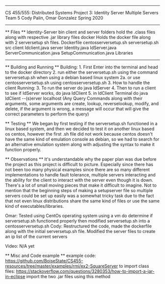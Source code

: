

**************************************************
CS 455/555: Distributed Systems
Project 3: Identity Server Multiple Servers
Team 5
    Cody Palin, Omar Gonzalez
Spring 2020
**************************************************

** Files **
    Identity-Server
        bin
            client and server folders hold the .class files along with respective .jar library files
        docker
            Holds the docker file along with 2 serversetup sh files.
            Dockerfile
            centosserversetup.sh
            serversetup.sh
        src
            client
                Idclient.java
            server
                Identity.java
                IdServer.java
                ServerCommunication.java
                SetupCommunication.java
            Libraries

------------------------------------------------------------------------------------------------------------------------------------------------------------

** Building and Running **
    Building:
        1. First Enter into the terminal and head to the docker directory
        2. run either the serversetup.sh using the command
                <runcommand> serversetup.sh <numberofservers>
            when using a debian based linux system 
        2a. or use centosserversetup.sh using
                <runcommand> centosserversetup.sh <numberofservers>
        3. How to handle the client
    Running:
        3. To run the server do java IdServer
        4. Then to run a client to see if IdServer works, do java IdClient
        5. in IdClient Terminal do java IdClient --(s)erver localhost (Any Query Commands along with their arguments, some arguments are 
                                                                                        create, lookup, reverselookup, modify, and delete, if the argument is wrong, a message will occur that will give the correct parameters to perform the query)

** Testing ** 
We began by first testing if the serversetup.sh functioned in a linux based system, and then we decided to test it on another linux based os centos, however the first .sh file did not work because centos doesn't have the same kind of emulation console as debian, so we had to search for an alternative
emulation system along with adjusting the syntax to make it function properly.

** Observations **
It's understandable why the paper plan was due before the project as this project is difficult to picture. Especially since there has not been too many physical examples since there are so many different implementations to handle fault tolerance, multiple servers interacting and the ability for the client to interact with the server even though it is down. There's a lot of small moving pieces that make it difficult to imagine. Not to mention that the beginning steps of making a setupserver file so multiple servers could be set up easily was a somewhat tricky task due to the fact that not even linux distributions share the same kind of files or use the same kind of executables/libraries.

Omar: Tested using CentOs operating system using a vm do determine if serversetup.sh functioned properly then modified serversetup.sh into a            
      centosserversetup.sh
Cody: Restructured the code, made the dockerfile along with the initial serversetup.sh file. Modified the server files to create an ip list of the current servers

Video: N/A yet

** Misc and Code example **
example code: https://github.com/BoiseState/CS455-resources/tree/master/examples/rmi/ex2-SquareServer
to import class files:
https://stackoverflow.com/questions/3280353/how-to-import-a-jar-in-eclipse
import the two .jar files using this method
